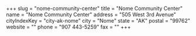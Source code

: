 +++
slug = "nome-community-center"
title = "Nome Community Center"
name = "Nome Community Center"
address = "505 West 3rd Avenue"
cityIndexKey = "city-ak-nome"
city = "Nome"
state = "AK"
postal = "99762"
website = ""
phone = "907 443-5259"
fax = ""
+++
